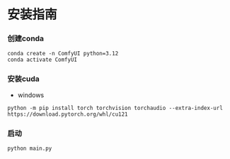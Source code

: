 # 安装指南

### 创建conda

```
conda create -n ComfyUI python=3.12
conda activate ComfyUI
```

### 安装cuda

- windows

```
python -m pip install torch torchvision torchaudio --extra-index-url https://download.pytorch.org/whl/cu121 
```

### 启动

```
python main.py
```